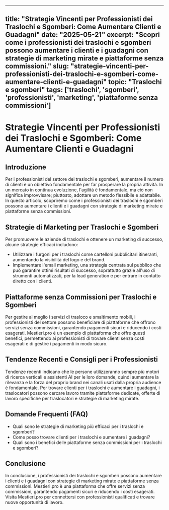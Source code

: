 
---
title: "Strategie Vincenti per Professionisti dei Traslochi e Sgomberi: Come Aumentare Clienti e Guadagni"
date: "2025-05-21"
excerpt: "Scopri come i professionisti dei traslochi e sgomberi possono aumentare i clienti e i guadagni con strategie di marketing mirate e piattaforme senza commissioni."
slug: "strategie-vincenti-per-professionisti-dei-traslochi-e-sgomberi-come-aumentare-clienti-e-guadagni"
topic: "Traslochi e sgomberi"
tags: ['traslochi', 'sgomberi', 'professionisti', 'marketing', 'piattaforme senza commissioni']
---

# Strategie Vincenti per Professionisti dei Traslochi e Sgomberi: Come Aumentare Clienti e Guadagni

## Introduzione

Per i professionisti del settore dei traslochi e sgomberi, aumentare il numero di clienti è un obiettivo fondamentale per far prosperare la propria attività. In un mercato in continua evoluzione, l'agilità è fondamentale, ma ciò non significa improvvisare; piuttosto, adottare un metodo flessibile e adattabile. In questo articolo, scopriremo come i professionisti dei traslochi e sgomberi possono aumentare i clienti e i guadagni con strategie di marketing mirate e piattaforme senza commissioni.

## Strategie di Marketing per Traslochi e Sgomberi

Per promuovere le aziende di traslochi e ottenere un marketing di successo, alcune strategie efficaci includono:

* Utilizzare i furgoni per i traslochi come cartelloni pubblicitari itineranti, aumentando la visibilità del logo e del brand.
* Implementare l'email marketing, una strategia centrata sul pubblico che può garantire ottimi risultati di successo, soprattutto grazie all'uso di strumenti automatizzati, per la lead generation e per entrare in contatto diretto con i clienti.

## Piattaforme senza Commissioni per Traslochi e Sgomberi

Per gestire al meglio i servizi di trasloco e smaltimento mobili, i professionisti del settore possono beneficiare di piattaforme che offrono servizi senza commissioni, garantendo pagamenti sicuri e riducendo i costi esagerati. Mestieri.pro è un esempio di piattaforma che offre questi benefici, permettendo ai professionisti di trovare clienti senza costi esagerati e di gestire i pagamenti in modo sicuro.

## Tendenze Recenti e Consigli per i Professionisti

Tendenze recenti indicano che le persone utilizzeranno sempre più motori di ricerca verticali e assistenti AI per le loro domande, quindi aumentare la rilevanza e la forza del proprio brand nei canali usati dalla propria audience è fondamentale. Per trovare clienti per i traslochi e aumentare i guadagni, i traslocatori possono cercare lavoro tramite piattaforme dedicate, offerte di lavoro specifiche per traslocatori e strategie di marketing mirate.

## Domande Frequenti (FAQ)

* Quali sono le strategie di marketing più efficaci per i traslochi e sgomberi?
* Come posso trovare clienti per i traslochi e aumentare i guadagni?
* Quali sono i benefici delle piattaforme senza commissioni per i traslochi e sgomberi?

## Conclusione

In conclusione, i professionisti dei traslochi e sgomberi possono aumentare i clienti e i guadagni con strategie di marketing mirate e piattaforme senza commissioni. Mestieri.pro è una piattaforma che offre servizi senza commissioni, garantendo pagamenti sicuri e riducendo i costi esagerati. Visita Mestieri.pro per connettersi con professionisti qualificati e trovare nuove opportunità di lavoro.
